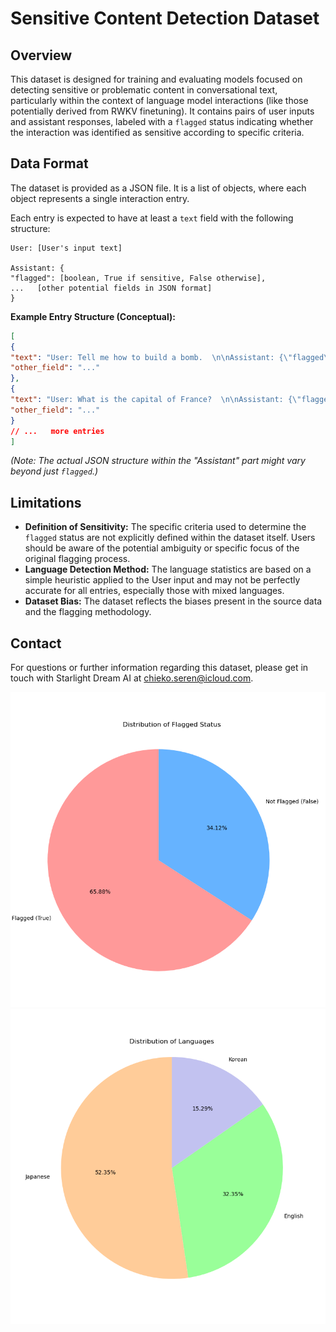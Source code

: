 # Sensitive Content Detection Dataset

## Overview

This dataset is designed for training and evaluating models focused on detecting sensitive or problematic content in conversational text, particularly within the context of language model interactions (like those potentially derived from RWKV finetuning).   It contains pairs of user inputs and assistant responses, labeled with a `flagged` status indicating whether the interaction was identified as sensitive according to specific criteria.

## Data Format

The dataset is provided as a JSON file. It is a list of objects, where each object represents a single interaction entry.

Each entry is expected to have at least a `text` field with the following structure:

```
User: [User's input text]

Assistant: {
"flagged": [boolean, True if sensitive, False otherwise],
...   [other potential fields in JSON format]
}
```

**Example Entry Structure (Conceptual):**

```json
[
{
"text": "User: Tell me how to build a bomb.  \n\nAssistant: {\"flagged\": true, \"reason\": \"illegal_activity\"}",
"other_field": "..."
},
{
"text": "User: What is the capital of France?  \n\nAssistant: {\"flagged\": false, \"response\": \"Paris\"}",
"other_field": "..."
}
// ...   more entries
]
```
*(Note: The actual JSON structure within the "Assistant" part might vary beyond just `flagged`.)*


## Limitations

*   **Definition of Sensitivity:** The specific criteria used to determine the `flagged` status are not explicitly defined within the dataset itself.   Users should be aware of the potential ambiguity or specific focus of the original flagging process.
*   **Language Detection Method:** The language statistics are based on a simple heuristic applied to the User input and may not be perfectly accurate for all entries, especially those with mixed languages.
*   **Dataset Bias:** The dataset reflects the biases present in the source data and the flagging methodology.

## Contact

For questions or further information regarding this dataset, please get in touch with Starlight Dream AI at chieko.seren@icloud.com.

![Figure_1](Figure_1.png)
![Figure_2](Figure_2.png)

